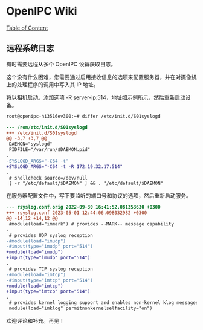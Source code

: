 # OpenIPC Wiki
[Table of Content](../README.zh.md)

远程系统日志 
-------------

有时需要远程从多个 OpenIPC 设备获取日志。

这个没有什么困难，您需要通过启用接收信息的选项来配置服务器，并在对摄像机上的处理程序的调用中写入其 IP 地址。

将以相机启动。添加选项 -R server-ip:514，地址如示例所示，然后重新启动设备。

```bash
root@openipc-hi3516ev300:~# differ /etc/init.d/S01syslogd
```

```diff
--- /rom/etc/init.d/S01syslogd
+++ /etc/init.d/S01syslogd
@@ -3,7 +3,7 @@
 DAEMON="syslogd"
 PIDFILE="/var/run/$DAEMON.pid"
.
-SYSLOGD_ARGS="-C64 -t"
+SYSLOGD_ARGS="-C64 -t -R 172.19.32.17:514"
.
 # shellcheck source=/dev/null
 [ -r "/etc/default/$DAEMON" ] && . "/etc/default/$DAEMON"
```

在服务器配置文件中，写下要监听的端口号和协议的选项，然后重新启动服务。

```diff
--- rsyslog.conf.orig 2022-09-30 16:41:52.081353630 +0300
+++ rsyslog.conf 2023-05-01 12:44:06.098032982 +0300
@@ -14,12 +14,12 @@
 #module(load="immark") # provides --MARK-- message capability
.
 # provides UDP syslog reception
-#module(load="imudp")
-#input(type="imudp" port="514")
+module(load="imudp")
+input(type="imudp" port="514")
.
 # provides TCP syslog reception
-#module(load="imtcp")
-#input(type="imtcp" port="514")
+module(load="imtcp")
+input(type="imtcp" port="514")
.
 # provides kernel logging support and enables non-kernel klog messages
 module(load="imklog" permitnonkernelselfacility="on")
```

欢迎评论和补充。再见！

